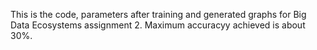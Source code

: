 This is the code, parameters after training and generated graphs for Big Data Ecosystems assignment 2.
Maximum accuracyy achieved is about 30%.